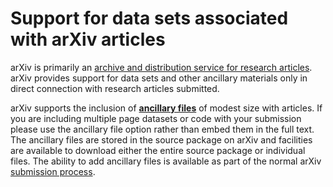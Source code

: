 Support for data sets associated with arXiv articles
====================================================

arXiv is primarily an [archive and distribution service for research
articles](primer). arXiv provides support for data sets and other
ancillary materials only in direct connection with research articles
submitted.

arXiv supports the inclusion of **[ancillary files](ancillary_files)**
of modest size with articles.  If you are including multiple page datasets or code with your submission please use the ancillary file option rather than embed them in the full text. The ancillary files are stored in the
source package on arXiv and facilities are available to download either
the entire source package or individual files. The ability to add
ancillary files is available as part of the normal arXiv [submission
process](submit).
